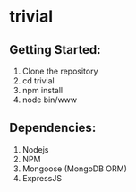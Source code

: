 # trivial
Getting Started:
---------------------
1. Clone the repository
2. cd trivial
3. npm install
4. node bin/www

Dependencies:
---------------------
1. Nodejs
2. NPM
3. Mongoose (MongoDB ORM)
4. ExpressJS
